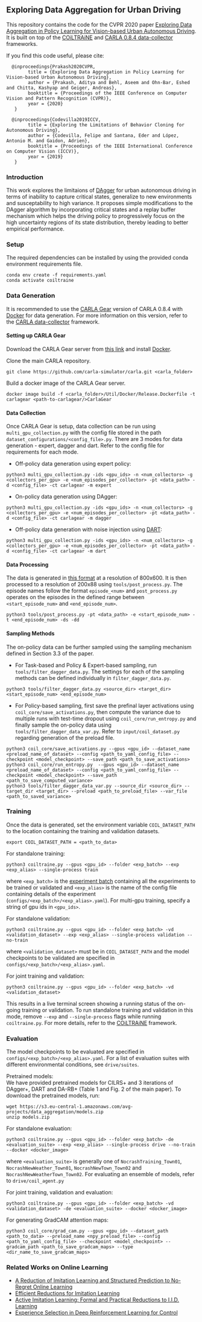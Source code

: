 ## Exploring Data Aggregation for Urban Driving
This repository contains the code for the CVPR 2020 paper [Exploring Data Aggregation in Policy Learning for Vision-based Urban Autonomous Driving](http://www.cvlibs.net/publications/Prakash2020CVPR.pdf). It is built on top of the [COiLTRAiNE](https://github.com/felipecode/coiltraine) and [CARLA 0.8.4 data-collector](https://github.com/carla-simulator/data-collector) frameworks.

If you find this code useful, please cite:
```
  @inproceedings{Prakash2020CVPR,
        title = {Exploring Data Aggregation in Policy Learning for Vision-based Urban Autonomous Driving},
        author = {Prakash, Aditya and Behl, Aseem and Ohn-Bar, Eshed and Chitta, Kashyap and Geiger, Andreas},
        booktitle = {Proceedings of the IEEE Conference on Computer Vision and Pattern Recognition (CVPR)},
        year = {2020}
   }
  
  @inproceedings{Codevilla2019ICCV,
        title = {Exploring the Limitations of Behavior Cloning for Autonomous Driving},
        author = {Codevilla, Felipe and Santana, Eder and López, Antonio M. and Gaidon, Adrien},
        booktitle = {Proceedings of the IEEE International Conference on Computer Vision (ICCV)},
        year = {2019}
   }
```

### Introduction
This work explores the limitaions of [DAgger](http://proceedings.mlr.press/v15/ross11a/ross11a.pdf) for urban autonomous driving in terms of inability to capture critical states, generalize to new environments and susceptability to high variance. It proposes simple modifications to the DAgger algorithm by incorporating critical states and a replay buffer mechanism which helps the driving policy to progressively focus on the high uncertainty regions of its state distribution, thereby leading to better empirical performance.

### Setup
The required dependencies can be installed by using the provided conda environment requirements file.
```
conda env create -f requirements.yaml
conda activate coiltraine
```

### Data Generation 
It is recommended to use the [CARLA Gear](https://drive.google.com/file/d/1X52PXqT0phEi5WEWAISAQYZs-Ivx4VoE/view) version of CARLA 0.8.4 with [Docker](https://carla.readthedocs.io/en/latest/build_docker/) for data generation. For more information on this version, refer to the [CARLA data-collector](https://github.com/carla-simulator/data-collector) framework.

#### Setting up CARLA Gear
Download the CARLA Gear server from [this link](https://drive.google.com/file/d/1X52PXqT0phEi5WEWAISAQYZs-Ivx4VoE/view) and install [Docker](https://carla.readthedocs.io/en/latest/build_docker/).

Clone the main CARLA repository.
```
git clone https://github.com/carla-simulator/carla.git <carla_folder>
```
Build a docker image of the CARLA Gear server.
```
docker image build -f <carla_folder>/Util/Docker/Release.Dockerfile -t carlagear <path-to-carlagear/>CarlaGear
```

#### Data Collection
Once CARLA Gear is setup, data collection can be run using `multi_gpu_collection.py` with the config file stored in the path `dataset_configurations/<config_file>.py`. There are 3 modes for data generation - expert, dagger and dart. Refer to the config file for requirements for each mode. 

- Off-policy data generation using expert policy:
```
python3 multi_gpu_collection.py -ids <gpu_ids> -n <num_collectors> -g <collectors_per_gpu> -e <num_episodes_per_collector> -pt <data_path> -d <config_file> -ct carlagear -m expert
```

- On-policy data generation using DAgger:
```
python3 multi_gpu_collection.py -ids <gpu_ids> -n <num_collectors> -g <collectors_per_gpu> -e <num_episodes_per_collector> -pt <data_path> -d <config_file> -ct carlagear -m dagger
```

- Off-policy data generation with noise injection using [DART](https://arxiv.org/pdf/1703.09327.pdf):
```
python3 multi_gpu_collection.py -ids <gpu_ids> -n <num_collectors> -g <collectors_per_gpu> -e <num_episodes_per_collector> -pt <data_path> -d <config_file> -ct carlagear -m dart
```

#### Data Processing
The data is generated in [this format](https://github.com/carla-simulator/data-collector/blob/master/docs/dataset_format_description.md) at a resolution of 800x600. It is then processed to a resolution of 200x88 using `tools/post_process.py`. The episode names follow the format `episode_<num>` and `post_process.py` operates on the episodes in the defined range between `<start_episode_num>` and `<end_episode_num>`.
```
python3 tools/post_process.py -pt <data_path> -e <start_episode_num> -t <end_episode_num> -ds -dd
```

#### Sampling Methods
The on-policy data can be further sampled using the sampling mechanism defined in Section 3.3 of the paper.

- For Task-based and Policy & Expert-based sampling, run `tools/filter_dagger_data.py`. The settings for each of the sampling methods can be defined individually in `filter_dagger_data.py`.
```
python3 tools/filter_dagger_data.py <source_dir> <target_dir> <start_episode_num> <end_episode_num>
```

- For Policy-based sampling, first save the prefinal layer activations using `coil_core/save_activations.py`, then compute the variance due to multiple runs with test-time dropout using `coil_core/run_entropy.py` and finally sample the on-policy data using `tools/filter_dagger_data_var.py`. Refer to `input/coil_dataset.py` regarding generation of the preload file.
```
python3 coil_core/save_activations.py --gpus <gpu_id> --dataset_name <preload_name_of_dataset> --config <path_to_yaml_config_file> --checkpoint <model_checkpoint> --save_path <path_to_save_activations>
python3 coil_core/run_entropy.py  --gpus <gpu_id> --dataset_name <preload_name_of_dataset> --config <path_to_yaml_config_file> --checkpoint <model_checkpoint> --save_path <path_to_save_computed_variance>
python3 tools/filter_dagger_data_var.py --source_dir <source_dir> --target_dir <target_dir> --preload <path_to_preload_file> --var_file <path_to_saved_variance>
```

### Training
Once the data is generated, set the environment variable `COIL_DATASET_PATH` to the location containing the training and validation datasets.
```
export COIL_DATASET_PATH = <path_to_data>
```

For standalone training:
```
python3 coiltraine.py --gpus <gpu_id> --folder <exp_batch> --exp <exp_alias> --single-process train
```
where `<exp_batch>` is the [experiment batch](https://github.com/felipecode/coiltraine/blob/master/docs/configuration.md) containing all the experiments to be trained or validated and `<exp_alias>` is the name of the config file containing details of the experiment (`configs/<exp_batch>/<exp_alias>.yaml`). For multi-gpu training, specify a string of gpu ids in `<gpu_ids>`.

For standalone validation:
```
python3 coiltraine.py --gpus <gpu_id> --folder <exp_batch> -vd <validation_dataset> --exp <exp_alias> --single-process validation --no-train
```
where `<validation_dataset>` must be in `COIL_DATASET_PATH` and the model checkpoints to be validated are specified in `configs/<exp_batch>/<exp_alias>.yaml`.

For joint training and validation:
```
python3 coiltraine.py --gpus <gpu_id> --folder <exp_batch> -vd <validation_dataset>
```
This results in a live terminal screen showing a running status of the on-going training or validation. To run standalone training and validation in this mode, remove `--exp` and `--single-process` flags while running `coiltraine.py`. For more details, refer to the [COiLTRAiNE](https://github.com/felipecode/coiltraine) framework.

### Evaluation
The model checkpoints to be evaluated are specified in `configs/<exp_batch>/<exp_alias>.yaml`. For a list of evaluation suites with different environmental conditions, see `drive/suites`.

Pretrained models:  
We have provided pretrained models for CILRS+ and 3 iterations of DAgger+, DART and DA-RB+ (Table 1 and Fig. 2 of the main paper). To download the pretrained models, run:
```
wget https://s3.eu-central-1.amazonaws.com/avg-projects/data_aggregation/models.zip
unzip models.zip
```

For standalone evaluation:
```
python3 coiltraine.py --gpus <gpu_id> --folder <exp_batch> -de <evaluation_suite> --exp <exp_alias> --single-process drive --no-train --docker <docker_image>
```
where `<evaluation_suite>` is generally one of `NocrashTraining_Town01`, `NocrashNewWeather_Town01`, `NocrashNewTown_Town02` and `NocrashNewWeatherTown_Town02`. For evaluating an ensemble of models, refer to `drive/coil_agent.py`

For joint training, validation and evaluation:
```
python3 coiltraine.py --gpus <gpu_id> --folder <exp_batch> -vd <validation_dataset> -de <evaluation_suite> --docker <docker_image>
```

For generating GradCAM attention maps:
```
python3 coil_core/grad_cam.py --gpus <gpu_id> --dataset_path <path_to_data> --preload_name <npy_preload_file> --config <path_to_yaml_config_file> --checkpoint <model_checkpoint> --gradcam_path <path_to_save_gradcam_maps> --type <dir_name_to_save_gradcam_maps>
```

### Related Works on Online Learning
- [A Reduction of Imitation Learning and Structured Prediction to No-Regret Online Learning](http://proceedings.mlr.press/v15/ross11a/ross11a.pdf)
- [Efficient Reductions for Imitation Learning](https://ri.cmu.edu/pub_files/2010/5/Ross-AIStats10-paper.pdf)
- [Active Imitation Learning: Formal and Practical Reductions to I.I.D. Learning](http://www.jmlr.org/papers/volume15/judah14a/judah14a.pdf)
- [Experience Selection in Deep Reinforcement Learning for Control](http://www.jmlr.org/papers/volume19/17-131/17-131.pdf)

